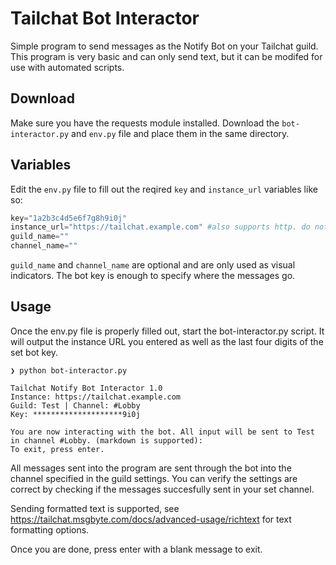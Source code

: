 # Tailchat Bot Interactor

Simple program to send messages as the Notify Bot on your Tailchat guild.
This program is very basic and can only send text, but it can be modifed for use with automated scripts.

## Download

Make sure you have the requests module installed.
Download the `bot-interactor.py` and `env.py` file and place them in the same directory.

## Variables

Edit the `env.py` file to fill out the reqired `key` and `instance_url` variables like so:
```python
key="1a2b3c4d5e6f7g8h9i0j"
instance_url="https://tailchat.example.com" #also supports http. do not use the "/" at the end of the URL
guild_name=""
channel_name=""
```
`guild_name` and `channel_name` are optional and are only used as visual indicators. The bot key is enough to specify where the messages go.

## Usage

Once the env.py file is properly filled out, start the bot-interactor.py script.
It will output the instance URL you entered as well as the last four digits of the set bot key.
```
❯ python bot-interactor.py     

Tailchat Notify Bot Interactor 1.0
Instance: https://tailchat.example.com
Guild: Test | Channel: #Lobby
Key: ********************9i0j

You are now interacting with the bot. All input will be sent to Test in channel #Lobby. (markdown is supported):
To exit, press enter.

```
All messages sent into the program are sent through the bot into the channel specified in the guild settings.
You can verify the settings are correct by checking if the messages succesfully sent in your set channel.

Sending formatted text is supported, see https://tailchat.msgbyte.com/docs/advanced-usage/richtext for text formatting options.

Once you are done, press enter with a blank message to exit.
